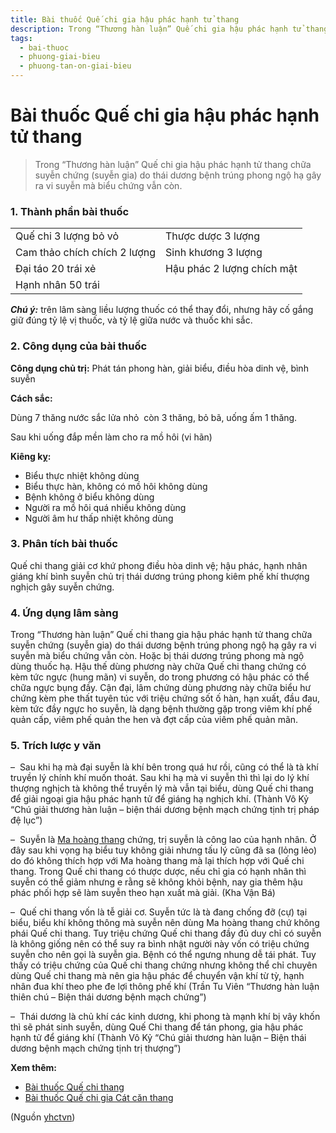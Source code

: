 ```yaml
---
title: Bài thuốc Quế chi gia hậu phác hạnh tử thang
description: Trong “Thương hàn luận” Quế chi gia hậu phác hạnh tử thang chữa suyễn chứng (suyễn gia) do thái dương bệnh trúng phong ngộ hạ gây ra vi suyễn mà biểu chứng vẫn còn.
tags:
  - bai-thuoc
  - phuong-giai-bieu
  - phuong-tan-on-giai-bieu
---
```


# Bài thuốc Quế chi gia hậu phác hạnh tử thang 

> Trong “Thương hàn luận” Quế chi gia hậu phác hạnh tử thang chữa suyễn chứng (suyễn gia) do thái dương bệnh trúng phong ngộ hạ gây ra vi suyễn mà biểu chứng vẫn còn.

### **1. Thành phần bài thuốc**

|  |  |
| --- | --- |
| Quế chi 3 lượng bỏ vỏ | Thược dược 3 lượng |
| Cam thảo chích chích 2 lượng | Sinh khương 3 lượng |
| Đại táo 20 trái xẻ | Hậu phác 2 lượng chích mật |
| Hạnh nhân 50 trái |  |

***Chú ý:*** trên lâm sàng liều lượng thuốc có thể thay đổi, nhưng hãy cố gắng giữ đúng tỷ lệ vị thuốc, và tỷ lệ giữa nước và thuốc khi sắc.

### **2. Công dụng của bài thuốc**

**Công dụng chủ trị:** Phát tán phong hàn, giải biểu, điều hòa dinh vệ, bình suyễn

**Cách sắc:**

Dùng 7 thăng nước sắc lửa nhỏ  còn 3 thăng, bỏ bã, uống ấm 1 thăng.

Sau khi uống đắp mền làm cho ra mồ hôi (vi hãn) 

**Kiêng kỵ:**

* Biểu thực nhiệt không dùng
* Biểu thực hàn, không có mồ hôi không dùng
* Bệnh không ở biểu không dùng
* Người ra mồ hôi quá nhiều không dùng
* Người âm hư thấp nhiệt không dùng

### **3. Phân tích bài thuốc**

Quế chi thang giải cơ khứ phong điều hòa dinh vệ; hậu phác, hạnh nhân giáng khí bình suyễn chủ trị thái dương trúng phong kiêm phế khí thượng nghịch gây suyễn chứng.

### **4. Ứng dụng lâm sàng**

Trong “Thương hàn luận” Quế chi thang gia hậu phác hạnh tử thang chữa suyễn chứng (suyễn gia) do thái dương bệnh trúng phong ngộ hạ gây ra vi suyễn mà biểu chứng vẫn còn. Hoặc bị thái dương trúng phong mà ngộ dùng thuốc hạ. Hậu thế dùng phương này chữa Quế chi thang chứng có kèm tức ngực (hung mãn) vi suyễn, do trong phương có hậu phác có thể chữa ngực bụng đầy. Cận đại, lâm chứng dùng phương này chữa biểu hư chứng kèm phe thất tuyên túc với triệu chứng sốt ố hàn, hạn xuất, đầu đau, kèm tức đầy ngực ho suyễn, là dạng bệnh thường gặp trong viêm khí phế quản cấp, viêm phế quản the hen và đợt cấp của viêm phế quản mãn.

### **5. Trích lược y văn**

–  Sau khi hạ mà đại suyễn là khí bên trong quá hư rồi, cũng có thể là tà khí truyền lý chính khí muốn thoát. Sau khi hạ mà vi suyễn thì thì lại do lý khí thượng nghịch tà không thể truyền lý mà vẫn tại biểu, dùng Quế chi thang để giải ngoại gia hậu phác hạnh tử để giáng hạ nghịch khí. (Thành Vô Kỷ “Chú giải thương hàn luận – biện thái dương bệnh mạch chứng tịnh trị pháp đệ lục”)

–  Suyễn là [Ma hoàng thang](/yhctvn/bai-thuoc-ma-hoang-thang) chứng, trị suyễn là công lao của hạnh nhân. Ở đây sau khi vọng hạ biểu tuy không giải nhưng tấu lý cũng đã sa (lỏng lẻo) do đó không thích hợp với Ma hoàng thang mà lại thích hợp với Quế chi thang. Trong Quế chi thang có thược dược, nếu chỉ gia có hạnh nhân thì suyễn có thể giảm nhưng e rằng sẽ không khỏi bệnh, nay gia thêm hậu phác phối hợp sẽ làm suyễn theo hạn xuất mà giải. (Kha Vận Bá)

–  Quế chi thang vốn là tễ giải cơ. Suyễn tức là tà đang chống đỡ (cự) tại biểu, biểu khí không thông mà suyễn nên dùng Ma hoàng thang chứ không phái Quế chi thang. Tuy triệu chứng Quế chi thang đầy đủ duy chỉ có suyễn là không giống nên có thể suy ra bình nhật người này vốn có triệu chứng suyễn cho nên gọi là suyễn gia. Bệnh có thể ngưng nhung dễ tái phát. Tuy thấy có triệu chứng của Quế chi thang chứng nhưng không thể chỉ chuyên dùng Quế chi thang mà nên gia hậu phác để chuyển vận khí từ tỳ, hạnh nhân đua khí theo phe đe lợi thông phế khí (Trần Tu Viên “Thương hàn luận thiên chú – Biện thái dương bệnh mạch chứng”)

–  Thái dương là chủ khí các kinh dương, khi phong tà mạnh khí bị vây khốn thì sẽ phát sinh suyễn, dùng Quế Chi thang để tán phong, gia hậu phác hạnh tử để giáng khí (Thành Vô Kỷ “Chú giải thương hàn luận – Biện thái dương bệnh mạch chứng tịnh trị thượng”)

**Xem thêm:**

* [Bài thuốc Quế chi thang](/yhctvn/bai-thuoc-que-chi-thang)
* [Bài thuốc Quế chi gia Cát căn thang](/yhctvn/bai-thuoc-que-chi-gia-cat-can-thang)

(Nguồn <a href="https://yhctvn.com/bai-thuoc-que-chi-gia-hau-phac-hanh-tu-thang/" target="_blank">yhctvn</a>)

